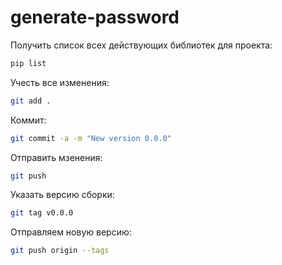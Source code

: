 # generate-password

Получить список всех действующих библиотек для проекта:
```bash
pip list
```

Учесть все изменения:
```bash
git add .

```
Коммит:
```bash
git commit -a -m "New version 0.0.0"
```

Отправить мзенения:
```bash
git push
```

Указать версию сборки:
```bash
git tag v0.0.0
```

Отправляем новую версию:
```bash
git push origin --tags
```